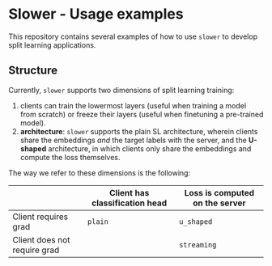 # Slower - Usage examples

This repository contains several examples of how to use `slower` to develop split learning applications.

## Structure

Currently, `slower` supports two dimensions of split learning training:
1. clients can train the lowermost layers (useful when training a model from scratch) or freeze their layers (useful when finetuning a pre-trained model).
2. **architecture**: `slower` supports the plain SL architecture, wherein clients share the embeddings *and* the target labels with the server, and the **U-shaped** architecture, in which clients only share the embeddings and compute the loss themselves.

The way we refer to these dimensions is the following:

|                              | Client has classification head   | Loss is computed on the server   |
|------------------------------|----------------------------------|----------------------------------|
| Client requires grad         | `plain`                          | `u_shaped`                       |
| Client does not require grad |                                  | `streaming`                      |
